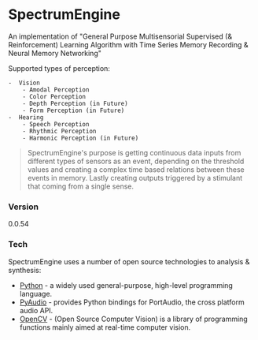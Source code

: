 # SpectrumEngine

An implementation of "General Purpose Multisensorial Supervised (& Reinforcement) Learning Algorithm with Time Series Memory Recording & Neural Memory Networking"

Supported types of perception:

	-  Vision
		- Amodal Perception
		- Color Perception
		- Depth Perception (in Future)
		- Form Perception (in Future)
	-  Hearing
		- Speech Perception
		- Rhythmic Perception
		- Harmonic Perception (in Future)

> SpectrumEngine's purpose is getting continuous data inputs from different types of sensors as
> an event, depending on the threshold values and creating a complex time based relations
> between these events in memory. Lastly creating outputs triggered by a stimulant that
> coming from a single sense.

### Version
0.0.54

### Tech

SpectrumEngine uses a number of open source technologies to analysis & synthesis:

* [Python] - a widely used general-purpose, high-level programming language.
* [PyAudio] - provides Python bindings for PortAudio, the cross platform audio API.
* [OpenCV] - (Open Source Computer Vision) is a library of programming functions mainly aimed at real-time computer vision.

[Python]: <https://www.python.org/r>
[PyAudio]: <https://people.csail.mit.edu/hubert/pyaudio/r>
[OpenCV]: <http://opencv.org/r>

